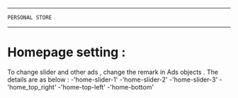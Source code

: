 -----------------------
    PERSONAL STORE
-----------------------

# Homepage setting :
To change slider and other ads , change the remark in Ads objects .
The details are as below :
-'home-slider-1'
-'home-slider-2'
-'home-slider-3'
-'home_top_right'
-'home-top-left'
-'home-bottom'

